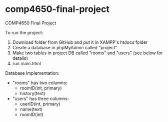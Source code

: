 # comp4650-final-project
COMP4650 Final Project

To run the project:
1. Download folder from GitHub and put it in XAMPP's htdocs folder
2. Create a database in phpMyAdmin called "project"
3. Make two tables in project DB called "rooms" and "users" (see below for details)
4. run main.html

Database Implementation:
* "rooms" has two columns: 
    * roomID(int, primary)
    * history(text)
* "users" has three columns: 
    * userID(int, primary)
    * name(text)
    * roomID(int)

